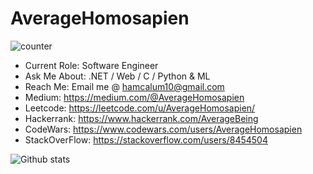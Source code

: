 # AverageHomosapien

![counter](https://enu3dh16cpjvixi.m.pipedream.net)

* Current Role: 	Software Engineer
* Ask Me About:		.NET / Web / C / Python & ML 
* Reach Me:	      Email me @ hamcalum10@gmail.com
* Medium:         https://medium.com/@AverageHomosapien
* Leetcode:       https://leetcode.com/u/AverageHomosapien/
* Hackerrank:		  https://www.hackerrank.com/AverageBeing
* CodeWars:			  https://www.codewars.com/users/AverageHomosapien
* StackOverFlow:	https://stackoverflow.com/users/8454504


![Github stats](https://github-readme-stats.vercel.app/api?username=AverageHomosapien)
